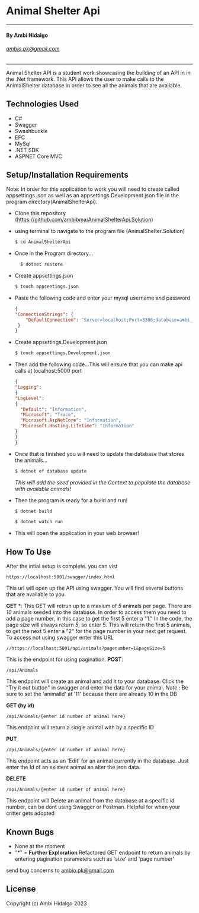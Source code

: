 
# Animal Shelter Api

---
#### By Ambi Hidalgo
###### ambio.pk@gmail.com
---
Animal Shelter API is a student work showcasing the building of an API in in the .Net framework. This API allows the user to make calls to the AnimalShelter database in order to see all the animals that are available.
## Technologies Used
* C#
* Swagger
* Swashbuckle
* EFC
* MySql
* .NET SDK
* ASPNET Core MVC


## Setup/Installation Requirements
Note: In order for this application to work you will need to create called appsettings.json as well as an appsettings.Development.json file in the program directory(AnimalShelterApi).
* Clone this repository (https://github.com/ambibma/AnimalShelterApi.Solution)
* using terminal to navigate to the program file (AnimalShelter.Solution)
     ```bash
    $ cd AnimalShelterApi
    ```
* Once in the Program directory...
  ```bash
    $ dotnet restore
    ```
* Create appsettings.json
    ```bash
    $ touch appseetings.json
    ```
* Paste the following code and enter your mysql username and password
    ```JSON
    {
    "ConnectionStrings": {
        "DefaultConnection": "Server=localhost;Port=3306;database=ambi_hidalgo_animal_shelter;uid=root;pwd=epicodus;"
     }
    }
    ```
* Create appsettings.Development.json
    ```bash
    $ touch appsettings.Development.json
    ```
* Then add the following code...This will ensure that you can make api calls at localhost:5000 port
    ```json
    {
  "Logging": 
  {
    "LogLevel": 
    {
      "Default": "Information",
      "Microsoft": "Trace",
      "Microsoft.AspNetCore": "Information",
      "Microsoft.Hosting.Lifetime": "Information"
    }
  }
    }
    ``` 
* Once that is finished you will need to update the database that stores the animals...
   ```bash
   $ dotnet ef database update
   ```
   *This will add the seed provided in the Context to populate the database with available animals!*
* Then the program is ready for a build and run!
    
    ```bash
    $ dotnet build
    ```

     ```bash
    $ dotnet watch run
    ```
* This will open the application in your web browser!
## How To Use
After the intial setup is complete. you can vist
```url
https://localhost:5001/swagger/index.html
```
This url will open up the API using swagger. You will find several buttons that are available to you.


**GET** *: This GET will retrun up to a maxium of *5* animals per page. There are *10* animals seeded into the database. In order to access them you need to add a page number, in this case to get the first 5 enter a "1." In the code, the page size will always return *5*, so enter 5. This will return the first 5 animals, to get the next 5 enter a "2" for the page number in your next get request.
To access not using swagger enter this URL
```
//https://localhost:5001/api/animals?pagenumber=1&pageSize=5
```
This is the endpoint for using pagination.
**POST**:
```
/api/Animals
```
This endpoint will create an animal and add it to your database. Click the "Try it out button" in swagger and enter the data for your animal.
*Note* : Be sure to set the 'animalId' at '11' because there are already 10 in the DB

**GET (by id)**
```
/api/Animals/{enter id number of animal here}
```
This endpoint will return a single animal with by a specific ID 

**PUT**
```
/api/Animals/{enter id number of animal here}
```

This endpoint acts as an 'Edit' for an animal currently in the database. Just enter the Id of an existent animal an alter the json data.

**DELETE**
```
/api/Animals/{enter id number of animal here}
```
This endpoint will Delete an animal from the database at a specific id number, can be dont using Swagger or Postman. Helpful for when your critter gets adopted


## Known Bugs

* None at the moment
* "*" =  **Further Exploration** Refactored GET endpoint to return animals by entering pagination parameters such as 'size' and 'page number'

send bug concerns to ambio.pk@gmail.com

## License


Copyright (c) Ambi Hidalgo 2023